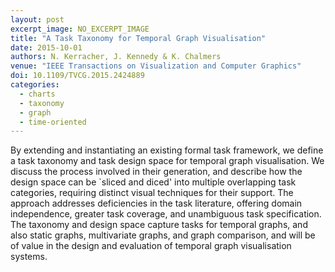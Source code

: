 ```yaml
---
layout: post
excerpt_image: NO_EXCERPT_IMAGE
title: "A Task Taxonomy for Temporal Graph Visualisation"
date: 2015-10-01
authors: N. Kerracher, J. Kennedy & K. Chalmers
venue: "IEEE Transactions on Visualization and Computer Graphics"
doi: 10.1109/TVCG.2015.2424889
categories:
  - charts
  - taxonomy
  - graph
  - time-oriented
---
```

By extending and instantiating an existing formal task framework, we define a task taxonomy and task design space for temporal graph visualisation. We discuss the process involved in their generation, and describe how the design space can be `sliced and diced' into multiple overlapping task categories, requiring distinct visual techniques for their support. The approach addresses deficiencies in the task literature, offering domain independence, greater task coverage, and unambiguous task specification. The taxonomy and design space capture tasks for temporal graphs, and also static graphs, multivariate graphs, and graph comparison, and will be of value in the design and evaluation of temporal graph visualisation systems.
